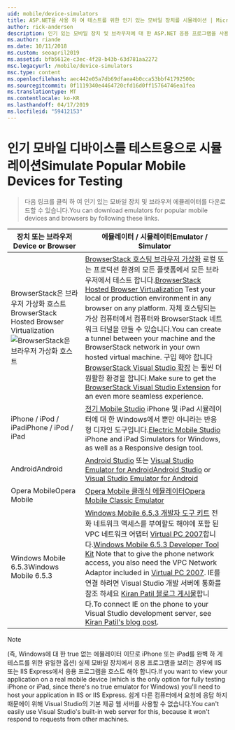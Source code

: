 ```yaml
---
uid: mobile/device-simulators
title: ASP.NET을 사용 하 여 테스트를 위한 인기 있는 모바일 장치를 시뮬레이션 | Microsoft Docs
author: rick-anderson
description: 인기 있는 모바일 장치 및 브라우저에 대 한 ASP.NET 응용 프로그램을 사용 하 여 테스트 하려면 에뮬레이터를 다운로드 합니다. IPhone, Android, BrowserStack 등을 포함합니다.
ms.author: riande
ms.date: 10/11/2018
ms.custom: seoapril2019
ms.assetid: bfb5612e-c3ec-4f28-b43b-63d781aa2272
msc.legacyurl: /mobile/device-simulators
msc.type: content
ms.openlocfilehash: aec442e05a7db69dfaea4b0cca53bbf41792500c
ms.sourcegitcommit: 0f1119340e4464720cfd16d0ff15764746ea1fea
ms.translationtype: MT
ms.contentlocale: ko-KR
ms.lasthandoff: 04/17/2019
ms.locfileid: "59412153"
---
```

# <a name="simulate-popular-mobile-devices-for-testing"></a><span data-ttu-id="252f9-104">인기 모바일 디바이스를 테스트용으로 시뮬레이션</span><span class="sxs-lookup"><span data-stu-id="252f9-104">Simulate Popular Mobile Devices for Testing</span></span>

> <span data-ttu-id="252f9-105">다음 링크를 클릭 하 여 인기 있는 모바일 장치 및 브라우저 에뮬레이터를 다운로드할 수 있습니다.</span><span class="sxs-lookup"><span data-stu-id="252f9-105">You can download emulators for popular mobile devices and browsers by following these links.</span></span>

| <span data-ttu-id="252f9-106">장치 또는 브라우저</span><span class="sxs-lookup"><span data-stu-id="252f9-106">Device or Browser</span></span> | <span data-ttu-id="252f9-107">에뮬레이터 / 시뮬레이터</span><span class="sxs-lookup"><span data-stu-id="252f9-107">Emulator / Simulator</span></span> |
| --- | --- |
| <span data-ttu-id="252f9-108">BrowserStack은 브라우저 가상화 호스트</span><span class="sxs-lookup"><span data-stu-id="252f9-108">BrowserStack Hosted Browser Virtualization</span></span> ![BrowserStack은 브라우저 가상화 호스트](device-simulators/_static/image1.png) | <span data-ttu-id="252f9-110">[BrowserStack 호스팅 브라우저 가상화](http://browserstack.com) 로컬 또는 프로덕션 환경의 모든 플랫폼에서 모든 브라우저에서 테스트 합니다.</span><span class="sxs-lookup"><span data-stu-id="252f9-110">[BrowserStack Hosted Browser Virtualization](http://browserstack.com) Test your local or production environment in any browser on any platform.</span></span> <span data-ttu-id="252f9-111">자체 호스팅되는 가상 컴퓨터에서 컴퓨터와 BrowserStack 네트워크 터널을 만들 수 있습니다.</span><span class="sxs-lookup"><span data-stu-id="252f9-111">You can create a tunnel between your machine and the BrowserStack network in your own hosted virtual machine.</span></span> <span data-ttu-id="252f9-112">구입 해야 합니다 [BrowserStack Visual Studio 확장](https://marketplace.visualstudio.com/items?itemName=browserstackcom.BrowserStack) 는 훨씬 더 원활한 환경을 합니다.</span><span class="sxs-lookup"><span data-stu-id="252f9-112">Make sure to get the [BrowserStack Visual Studio Extension](https://marketplace.visualstudio.com/items?itemName=browserstackcom.BrowserStack) for an even more seamless experience.</span></span> |
| <span data-ttu-id="252f9-113">iPhone / iPod / iPad</span><span class="sxs-lookup"><span data-stu-id="252f9-113">iPhone / iPod / iPad</span></span> | <span data-ttu-id="252f9-114">[전기 Mobile Studio](http://www.electricplum.com/studio.aspx) iPhone 및 iPad 시뮬레이터에 대 한 Windows에서 뿐만 아니라는 반응 형 디자인 도구입니다.</span><span class="sxs-lookup"><span data-stu-id="252f9-114">[Electric Mobile Studio](http://www.electricplum.com/studio.aspx) iPhone and iPad Simulators for Windows, as well as a Responsive design tool.</span></span> |
| <span data-ttu-id="252f9-115">Android</span><span class="sxs-lookup"><span data-stu-id="252f9-115">Android</span></span> | <span data-ttu-id="252f9-116">[Android Studio](https://developer.android.com/studio/) 또는 [Visual Studio Emulator for Android](https://visualstudio.microsoft.com/vs/msft-android-emulator/)</span><span class="sxs-lookup"><span data-stu-id="252f9-116">[Android Studio](https://developer.android.com/studio/) or [Visual Studio Emulator for Android](https://visualstudio.microsoft.com/vs/msft-android-emulator/)</span></span> |
| <span data-ttu-id="252f9-117">Opera Mobile</span><span class="sxs-lookup"><span data-stu-id="252f9-117">Opera Mobile</span></span> | [<span data-ttu-id="252f9-118">Opera Mobile 클래식 에뮬레이터</span><span class="sxs-lookup"><span data-stu-id="252f9-118">Opera Mobile Classic Emulator</span></span>](https://www.opera.com/developer/mobile-emulator) |
| <span data-ttu-id="252f9-119">Windows Mobile 6.5.3</span><span class="sxs-lookup"><span data-stu-id="252f9-119">Windows Mobile 6.5.3</span></span> | <span data-ttu-id="252f9-120">[Windows Mobile 6.5.3 개발자 도구 키트](https://www.microsoft.com/downloads/en/details.aspx?FamilyID=c0213f68-2e01-4e5c-a8b2-35e081dcf1ca&amp;displaylang=en) 전화 네트워크 액세스를 부여할도 해야에 포함 된 VPC 네트워크 어댑터 [Virtual PC 2007](https://www.microsoft.com/downloads/en/details.aspx?FamilyID=04d26402-3199-48a3-afa2-2dc0b40a73b6&amp;DisplayLang=en)합니다.</span><span class="sxs-lookup"><span data-stu-id="252f9-120">[Windows Mobile 6.5.3 Developer Tool Kit](https://www.microsoft.com/downloads/en/details.aspx?FamilyID=c0213f68-2e01-4e5c-a8b2-35e081dcf1ca&amp;displaylang=en) Note that to give the phone network access, you also need the VPC Network Adaptor included in [Virtual PC 2007](https://www.microsoft.com/downloads/en/details.aspx?FamilyID=04d26402-3199-48a3-afa2-2dc0b40a73b6&amp;DisplayLang=en).</span></span> <span data-ttu-id="252f9-121">IE를 연결 하려면 Visual Studio 개발 서버에 통화를 참조 하세요 [Kiran Patil 블로그 게시물](http://kiranpatils.wordpress.com/2009/11/19/access-internetlocal-website-from-your-windows-mobile-device-emulators/)합니다.</span><span class="sxs-lookup"><span data-stu-id="252f9-121">To connect IE on the phone to your Visual Studio development server, see [Kiran Patil's blog post](http://kiranpatils.wordpress.com/2009/11/19/access-internetlocal-website-from-your-windows-mobile-device-emulators/).</span></span> |

> [!NOTE]
> <span data-ttu-id="252f9-122">(즉, Windows에 대 한 true 없는 에뮬레이터 이므로 iPhone 또는 iPad를 완벽 하 게 테스트를 위한 유일한 옵션) 실제 모바일 장치에서 응용 프로그램을 보려는 경우에 IIS 또는 IIS Express에서 응용 프로그램을 호스트 해야 합니다.</span><span class="sxs-lookup"><span data-stu-id="252f9-122">If you want to view your application on a real mobile device (which is the only option for fully testing iPhone or iPad, since there's no true emulator for Windows) you'll need to host your application in IIS or IIS Express.</span></span> <span data-ttu-id="252f9-123">쉽게 다른 컴퓨터에서 요청에 응답 하지 때문에이 위해 Visual Studio의 기본 제공 웹 서버를 사용할 수 없습니다.</span><span class="sxs-lookup"><span data-stu-id="252f9-123">You can't easily use Visual Studio's built-in web server for this, because it won't respond to requests from other machines.</span></span>
